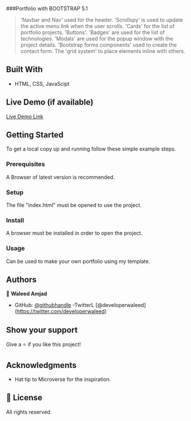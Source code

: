###Portfolio with BOOTSTRAP 5.1

> 'Navbar and Nav' used for the header.
> 'Scrollspy' is used to update the active menu link when the user scrolls.
> 'Cards' for the list of portfolio projects.
> 'Buttons'.
> 'Badges' are used for the list of technologies.
> 'Modals' are used  for the popup window with the project details.
> 'Bootstrap forms components' used to create the contact form.
> The 'grid system' to place elements inline with others.
## Built With

- HTML, CSS, JavaScipt

## Live Demo (if available)

[Live Demo Link](caasperr.github.io)


## Getting Started

To get a local copy up and running follow these simple example steps.

### Prerequisites
A Browser of latest version is recommended.

### Setup
The file "index.html" must be opened to use the project.

### Install
A browser must be installed in order to open the project.

### Usage
Can be used to make your own portfolio using my template.

## Authors

👤 **Waleed Amjad**

- GitHub: [@githubhandle](https://github.com/caasperr)
-TwitterL [@developerwaleed] (https://twitter.com/developerwaleed)

## Show your support

Give a ⭐️ if you like this project!

## Acknowledgments

- Hat tip to Microverse for the inspiration.


## 📝 License

All rights reserved.
